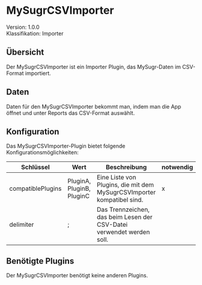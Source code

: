 # MySugrCSVImporter
Version: 1.0.0  
Klassifikation: Importer

Übersicht
-----
Der MySugrCSVImporter ist ein Importer Plugin, das MySugr-Daten im CSV-Format importiert.

Daten
-----
Daten für den MySugrCSVImporter bekommt man, indem man die App öffnet und unter Reports das CSV-Format auswählt. 

Konfiguration
-----
Das MySugrCSVImporter-Plugin bietet folgende Konfigurationsmöglichkeiten:

| Schlüssel  | Wert | Beschreibung | notwendig |
| ------------- | ------------- |  ------------- | ------------- |
| compatiblePlugins | PluginA, PluginB, PluginC | Eine Liste von Plugins, die mit dem MySugrCSVImporter kompatibel sind. | x
| delimiter | ; | Das Trennzeichen, das beim Lesen der CSV-Datei verwendet werden soll. | 

Benötigte Plugins
-----
Der MySugrCSVImporter benötigt keine anderen Plugins.